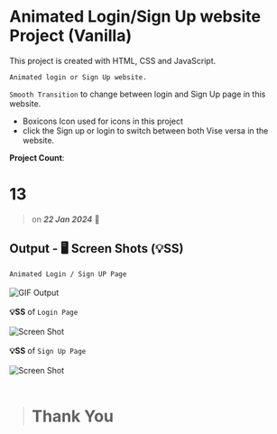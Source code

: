 # Animated Login/Sign Up website Project (Vanilla)

This project is created with HTML, CSS and JavaScript.

    Animated login or Sign Up website.

`Smooth Transition` to change between login and Sign Up page in this website.

-   Boxicons Icon used for icons in this project
-   click the Sign up or login to switch between both Vise versa in the website.

**Project Count**: <h1>13</h1>

> on **_22 Jan 2024_** 📅

## Output - 🖥️ Screen Shots (💡SS)

`Animated Login / Sign UP Page`<br><br>
![GIF Output](/animated-login-sign-up-page.gif)
<br><br>
**💡SS** of `Login Page`<br><br>
![Screen Shot](/screen-shots/animated-login-page.png)<br><br>
**💡SS** of `Sign Up Page`<br><br>
![Screen Shot](/screen-shots/animated-Sign-up-page.png)<br><br>

> # Thank You
